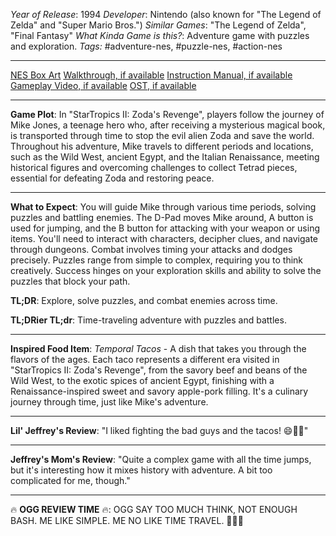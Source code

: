 *Year of Release*: 1994
*Developer*: Nintendo (also known for "The Legend of Zelda" and "Super Mario Bros.")
*Similar Games*: "The Legend of Zelda", "Final Fantasy"
*What Kinda Game is this?*: Adventure game with puzzles and exploration.
*Tags:* #adventure-nes, #puzzle-nes, #action-nes

---
[NES Box Art](https://www.google.com/search?tbm=isch&q=NES+Box+Art+Startropics+2) 
[Walkthrough, if available](https://www.google.com/search?q=Walkthrough+NES+Startropics+2)
[Instruction Manual, if available](https://www.google.com/search?q=NES+Instruction+Manual+Startropics+2)
[Gameplay Video, if available](https://www.youtube.com/results?search_query=gameplay+NES+Startropics+2) 
[OST, if available](https://www.youtube.com/results?search_query=gameplay+NES+Startropics+2+OST)

- - -
**Game Plot**: In "StarTropics II: Zoda's Revenge", players follow the journey of Mike Jones, a teenage hero who, after receiving a mysterious magical book, is transported through time to stop the evil alien Zoda and save the world. Throughout his adventure, Mike travels to different periods and locations, such as the Wild West, ancient Egypt, and the Italian Renaissance, meeting historical figures and overcoming challenges to collect Tetrad pieces, essential for defeating Zoda and restoring peace.

- - -
**What to Expect**: You will guide Mike through various time periods, solving puzzles and battling enemies. The D-Pad moves Mike around, A button is used for jumping, and the B button for attacking with your weapon or using items. You'll need to interact with characters, decipher clues, and navigate through dungeons. Combat involves timing your attacks and dodges precisely. Puzzles range from simple to complex, requiring you to think creatively. Success hinges on your exploration skills and ability to solve the puzzles that block your path.

**TL;DR**: Explore, solve puzzles, and combat enemies across time.

**TL;DRier TL;dr**: Time-traveling adventure with puzzles and battles.

---
**Inspired Food Item**: *Temporal Tacos* - A dish that takes you through the flavors of the ages. Each taco represents a different era visited in "StarTropics II: Zoda's Revenge", from the savory beef and beans of the Wild West, to the exotic spices of ancient Egypt, finishing with a Renaissance-inspired sweet and savory apple-pork filling. It's a culinary journey through time, just like Mike's adventure.

---
**Lil' Jeffrey's Review**: "I liked fighting the bad guys and the tacos! 😄🌮👾"

---
**Jeffrey's Mom's Review**: "Quite a complex game with all the time jumps, but it's interesting how it mixes history with adventure. A bit too complicated for me, though."

---
🔥 **OGG REVIEW TIME** 🔥: OGG SAY TOO MUCH THINK, NOT ENOUGH BASH. ME LIKE SIMPLE. ME NO LIKE TIME TRAVEL. 🚫⏰🏹